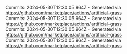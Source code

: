 Commits: 2024-05-30T12:30:05.964Z - Generated via https://github.com/marketplace/actions/artificial-grass
<br>
Commits: 2024-05-30T12:30:05.964Z - Generated via https://github.com/marketplace/actions/artificial-grass
<br>
Commits: 2024-05-30T12:30:05.964Z - Generated via https://github.com/marketplace/actions/artificial-grass
<br>
Commits: 2024-05-30T12:30:05.964Z - Generated via https://github.com/marketplace/actions/artificial-grass
<br>
